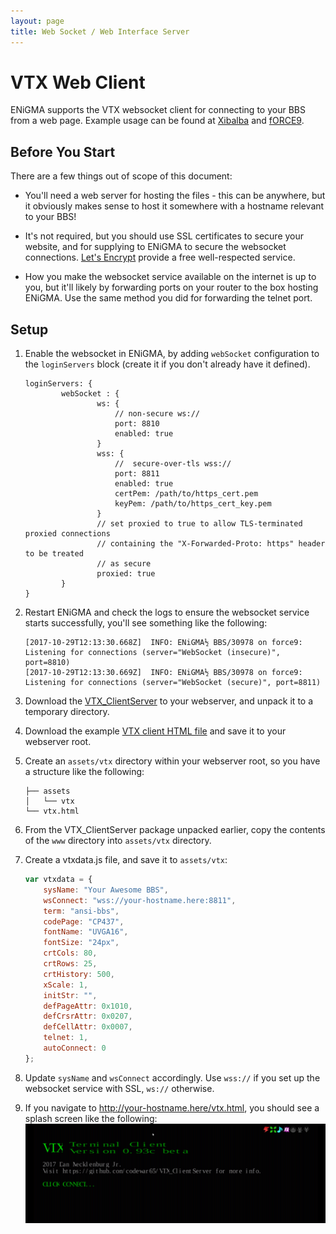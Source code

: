 ```yaml
---
layout: page
title: Web Socket / Web Interface Server
---
```

# VTX Web Client
ENiGMA supports the VTX websocket client for connecting to your BBS from a web page. Example usage can be found at 
[Xibalba](https://l33t.codes/vtx/xibalba.html) and [fORCE9](https://bbs.force9.org/vtx/force9.html).

## Before You Start

There are a few things out of scope of this document:

 - You'll need a web server for hosting the files - this can be anywhere, but it obviously makes sense to host it 
 somewhere with a hostname relevant to your BBS!

 - It's not required, but you should use SSL certificates to secure your website, and for supplying to ENiGMA to 
 secure the websocket connections. [Let's Encrypt](https://letsencrypt.org/) provide a free well-respected service.
 
 - How you make the websocket service available on the internet is up to you, but it'll likely by forwarding ports on 
 your router to the box hosting ENiGMA. Use the same method you did for forwarding the telnet port. 
 
## Setup

1. Enable the websocket in ENiGMA, by adding `webSocket` configuration to the `loginServers` block (create it if you
don't already have it defined). 

    ````hjson
    loginServers: {
            webSocket : {
                    ws: {
                        // non-secure ws://
                        port: 8810
                        enabled: true
                    }
                    wss: {
                        //  secure-over-tls wss://
                        port: 8811
                        enabled: true
                        certPem: /path/to/https_cert.pem
                        keyPem: /path/to/https_cert_key.pem
                    }
                    // set proxied to true to allow TLS-terminated proxied connections
                    // containing the "X-Forwarded-Proto: https" header to be treated
                    // as secure
                    proxied: true
            }
    }
    ````

2. Restart ENiGMA and check the logs to ensure the websocket service starts successfully, you'll see something like the 
following:

    ````
    [2017-10-29T12:13:30.668Z]  INFO: ENiGMA½ BBS/30978 on force9: Listening for connections (server="WebSocket (insecure)", port=8810)
    [2017-10-29T12:13:30.669Z]  INFO: ENiGMA½ BBS/30978 on force9: Listening for connections (server="WebSocket (secure)", port=8811)
    ````
                
3. Download the [VTX_ClientServer](https://github.com/codewar65/VTX_ClientServer/archive/master.zip) to your
webserver, and unpack it to a temporary directory. 

4. Download the example [VTX client HTML file](/misc/vtx/vtx.html) and save it to your webserver root.

5. Create an `assets/vtx` directory within your webserver root, so you have a structure like the following:

    ````text
    ├── assets
    │   └── vtx
    └── vtx.html
    ````

6. From the VTX_ClientServer package unpacked earlier, copy the contents of the `www` directory into `assets/vtx` directory.

7. Create a vtxdata.js file, and save it to `assets/vtx`:

    ````javascript
    var vtxdata = {
        sysName: "Your Awesome BBS",
        wsConnect: "wss://your-hostname.here:8811",
        term: "ansi-bbs",
        codePage: "CP437",
        fontName: "UVGA16",
        fontSize: "24px",
        crtCols: 80,
        crtRows: 25,
        crtHistory: 500,
        xScale: 1,
        initStr: "",
        defPageAttr: 0x1010,
        defCrsrAttr: 0x0207,
        defCellAttr: 0x0007,
        telnet: 1,
        autoConnect: 0
    };
    ````

8. Update `sysName` and `wsConnect` accordingly. Use `wss://` if you set up the websocket service with SSL, `ws://` 
otherwise.
    
9. If you navigate to http://your-hostname.here/vtx.html, you should see a splash screen like the following:
    ![VTXClient](../assets/images/vtxclient.png "VTXClient")

 
